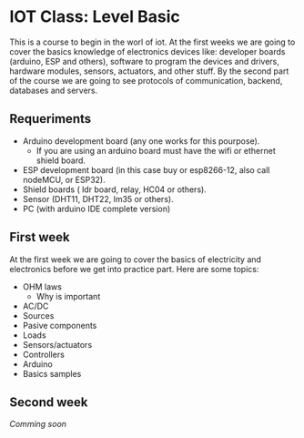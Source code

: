 # IOT Class: Level Basic

This is a course to begin in the worl of iot. At the first weeks we are going to cover the basics knowledge of electronics devices like: developer boards (arduino, ESP and others), software to program the devices and drivers, hardware modules, sensors, actuators, and other stuff. By the second part of the course we are going to see protocols of communication, backend, databases and servers.

## Requeriments

- Arduino development board (any one works for this pourpose).
    - If you are using an arduino board must have the wifi or ethernet shield board.
- ESP development board (in this case buy or esp8266-12, also call nodeMCU, or ESP32).
- Shield boards ( ldr board, relay, HC04 or others).
- Sensor (DHT11, DHT22, lm35 or others).
- PC (with arduino IDE complete version)


## First week
At the first week we are going to cover the basics of electricity and electronics before we get into practice part. Here are some topics:

- OHM laws
  - Why is important
- AC/DC
- Sources
- Pasive components
- Loads
- Sensors/actuators
- Controllers
- Arduino
- Basics samples

## Second week

*Comming soon*
